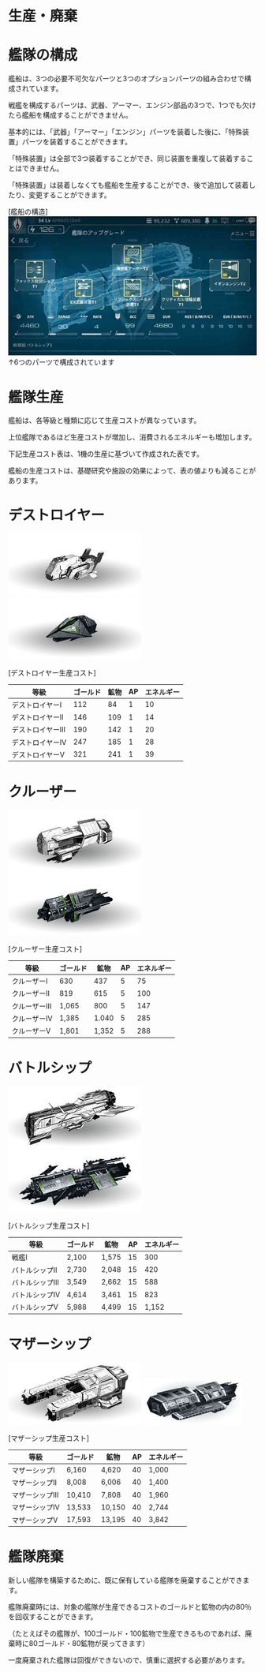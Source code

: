 # 生産・廃棄

# 艦隊の構成
艦船は、3つの必要不可欠なパーツと3つのオプションパーツの組み合わせで構成されています。

戦艦を構成するパーツは、武器、アーマー、エンジン部品の3つで、1つでも欠けたら艦船を構成することができません。

基本的には、「武器」「アーマー」「エンジン」パーツを装着した後に、「特殊装置」パーツを装着することができます。

「特殊装置」は全部で3つ装着することができ、同じ装置を重複して装着することはできません。

「特殊装置」は装着しなくても艦船を生産することができ、後で追加して装着したり、変更することができます。

[艦船の構造]
![](_images/a68.jpg)
↑6つのパーツで構成されています

# 艦隊生産
艦船は、各等級と種類に応じて生産コストが異なっています。

上位艦隊であるほど生産コストが増加し、消費されるエネルギーも増加します。

下記生産コスト表は、1機の生産に基づいて作成された表です。

艦船の生産コストは、基礎研究や施設の効果によって、表の値よりも減ることがあります。


# デストロイヤー
![](_images/a69.jpg) ![](_images/a70.jpg)

[デストロイヤー生産コスト]

| 等級 | ゴールド| 鉱物 | AP | エネルギー |
| --- | --- | --- |--- | --- |
|デストロイヤーⅠ |112|84|1|10|
|デストロイヤーⅡ|146|109|1|14|
|デストロイヤーⅢ|190|142|1|20|
|デストロイヤーⅣ|247|185|1|28|
|デストロイヤーⅤ|321|241|1|39|

# クルーザー
![](_images/a71.jpg) ![](_images/a72.jpg)

[クルーザー生産コスト]

| 等級 | ゴールド| 鉱物 | AP | エネルギー |
| --- | --- | --- |--- | --- |
|クルーザーⅠ|630|437|5|75|
|クルーザーⅡ|819|615|5|100|
|クルーザーⅢ|1,065|800|5|147|
|クルーザーⅣ|1,385|1.040|5|285|
|クルーザーⅤ|1,801|1,352|5|288|

# バトルシップ

![](_images/a73.jpg) ![](_images/a74.jpg)

[バトルシップ生産コスト]

| 等級 | ゴールド| 鉱物 | AP | エネルギー |
| --- | --- | --- |--- | --- |
|戦艦Ⅰ|2,100|1,575|15|300|
|バトルシップⅡ|2,730|2,048|15|420|
|バトルシップⅢ|3,549|2,662|15|588|
|バトルシップⅣ|4,614|3,461|15|823|
|バトルシップⅤ|5,988|4,499|15|1,152|

# マザーシップ
![](_images/a75.jpg) ![](_images/a76.jpg)

[マザーシップ生産コスト]

| 等級 | ゴールド| 鉱物 | AP | エネルギー |
| --- | --- | --- |--- | --- |
|マザーシップⅠ|6,160|4,620|40|1,000|
|マザーシップⅡ|8,008|6,006|40|1,400|
|マザーシップⅢ|10,410|7,808|40|1,960|
|マザーシップⅣ|13,533|10,150|40|2,744|
|マザーシップⅤ|17,593|13,195|40|3,842|

# 艦隊廃棄
新しい艦隊を構築するために、既に保有している艦隊を廃棄することができます。

艦隊廃棄時には、対象の艦隊が生産できるコストのゴールドと鉱物の内の80％を回収することができます。

（たとえばその艦隊が、100ゴールド・100鉱物で生産できるものであれば、廃棄時に80ゴールド・80鉱物が戻ってきます）

一度廃棄された艦隊は回復ができないので、慎重に選択する必要があります。
